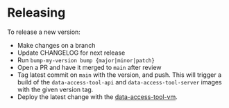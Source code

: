 # Releasing

To release a new version:

- Make changes on a branch
- Update CHANGELOG for next release
- Run `bump-my-version bump {major|minor|patch}`
- Open a PR and have it merged to `main` after review
- Tag latest commit on `main` with the version, and push. This will trigger a
  build of the `data-access-tool-api` and `data-access-tool-server` images with
  the given version tag.
- Deploy the latest change with the
  [data-access-tool-vm](https://github.com/nsidc/data-access-tool-vm).
